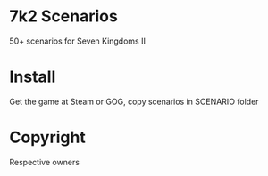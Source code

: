 # 7k2 Scenarios
50+ scenarios for Seven Kingdoms II

# Install
Get the game at Steam or GOG, copy scenarios in SCENARIO folder

# Copyright
Respective owners
